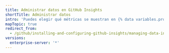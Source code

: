```yaml
---
title: Administrar datos en GitHub Insights
shortTitle: Administrar datos
intro: 'Puedes elegir qué métricas se muestran en {% data variables.product.prodname_insights %} y qué organizaciones, repositorios y personas están incluidas en esas métricas. Puedes configurar objetivos y agregar contexto a las métricas.'
mapTopic: true
redirect_from:
  - /github/installing-and-configuring-github-insights/managing-data-in-github-insights
versions:
  enterprise-server: '*'
---
```


